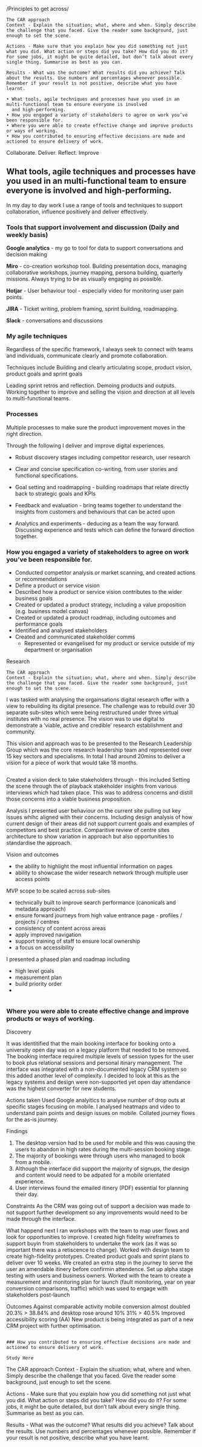 /Principles to get across/

```
The CAR approach
Context - Explain the situation; what, where and when. Simply describe the challenge that you faced. Give the reader some background, just enough to set the scene.

Actions - Make sure that you explain how you did something not just what you did. What action or steps did you take? How did you do it? For some jobs, it might be quite detailed, but don’t talk about every single thing. Summarise as best as you can.

Results - What was the outcome? What results did you achieve? Talk about the results. Use numbers and percentages whenever possible. Remember if your result is not positive, describe what you have learnt.
```

```
• What tools, agile techniques and processes have you used in an multi-functional team to ensure everyone is involved 
  and high-performing.
• How you engaged a variety of stakeholders to agree on work you’ve been responsible for.
• Where you were able to create effective change and improve products or ways of working.
• How you contributed to ensuring effective decisions are made and actioned to ensure delivery of work.
```

  
Collaborate. Deliver. Reflect. Improve

## What tools, agile techniques and processes have you used in an multi-functional team to ensure everyone is involved and high-performing.

In my day to day work I use a range of tools and techniques to support collaboration, influence positively and deliver effectively.
  
### Tools that support involvement and discussion (Daily and weekly basis)
**Google analytics** - my go to tool for data to support conversations and decision making

**Miro** - co-creation workshop tool. Building presentation docs, managing collaborative workshops, journey mapping, persona building, 
quarterly missions. Always trying to be as visually engaging as possible.

**Hotjar** - User behaviour tool - especially video for monitoring user pain points.

**JIRA** - Ticket writing, problem framing, sprint building, roadmapping.

**Slack** - conversations and discussions</p>
 
### My agile techniques
Regardless of the specific framework, I always seek to connect with teams and individuals, communicate clearly and promote collaboration.

Techniques include
Building and clearly articulating scope, product vision, product goals and sprint goals

Leading sprint retros and reflection. Demoing products and outputs. Working together to improve and selling the vision and direction at all levels to multi-functional teams.
  
### Processes
Multiple processes to make sure the product improvement moves in the right direction.

Through the following I deliver and improve digital experiences.
  
- Robust discovery stages including competitor research, user research

- Clear and concise specification co-writing, from user stories and functional specifications.

- Goal setting and roadmapping - building roadmaps that relate directly back to strategic goals and KPIs

- Feedback and evaluation - bring teams together to understand the insights from customers and behaviours that can be acted upon
  
- Analytics and experiments - deducing as a team the way forward. Discussing experience and tests which can define the forward direction together.


  
  
  





### How you engaged a variety of stakeholders to agree on work you’ve been responsible for.

- Conducted competitor analysis or market scanning, and created actions or recommendations
- Define a product or service vision
- Described how a product or service vision contributes to the wider business goals
- Created or updated a product strategy, including a value proposition (e.g. business model canvas)
- Created or updated a product roadmap, including outcomes and performance goals
- Identified and analysed stakeholders
- Created and communicated stakeholder comms
  - Represented or evangelised for my product or service outside of my department or organisation

Research
```
The CAR approach
Context - Explain the situation; what, where and when. Simply describe the challenge that you faced. Give the reader some background, just enough to set the scene.
```

I was tasked with analysing the orgainsations digital research offer with a view to rebuilding its digital presence. The challenge was to rebuild over 30 separate sub-sites which were being restructured under three virtual institutes with no real presence. The vision was to use digital to demonstrate a ‘viable, active and credible’ research establishment and community.

This vision and approach was to be presented to the Research Leadership Group which was the core research leadership team and represented over 15 key sectors and specialisms. In total I had around 20mins to deliver a vision for a piece of work that would take 18 months.

```Actions - Make sure that you explain how you did something not just what you did. What action or steps did you take? How did you do it? For some jobs, it might be quite detailed, but don’t talk about every single thing. Summarise as best as you can.
```
Created a vision deck to take stakeholders through - this included
Setting the scene through the of playback stakeholder insights from various interviews which had taken place. This was to address concerns and distill those concerns into a viable business proposition.

Analysis
I presented user behaviour on the current site pulling out key issues whihc aligned with their concerns. Including design analysis of how current design of their areas did not support current goals and examples of competitors and best practice. Comparitive review of centre sites architecture to show variation in approach but also opportunities to standardise the approach.


Vision and outcomes
- the ability to highlight the most influential information on pages
- ability to showcase the wider research network through multiple user access points


MVP scope to be scaled across sub-sites
- technically built to improve search performance (canonicals and metadata approach)
- ensure forward journeys from high value entrance page - profiles / projects / centres 
- consistency of content across areas
- apply improved navigation
- support training of staff to ensure local ownership
- a focus on accessibility

I presented a phased plan and roadmap including
- high level goals
- measurement plan
- build priority order
- 






```Results - What was the outcome? What results did you achieve? Talk about the results. Use numbers and percentages whenever possible. Remember if your result is not positive, describe what you have learnt.
```


  
  
  
  

### Where you were able to create effective change and improve products or ways of working.


Discovery

It was identitified that the main booking interface for booking onto a university open day was on a legacy platform that needed to be removed. The booking interface required multiple levels of session types for the user to book plus relational sessions and personal itinary management. The interface was integrated with a non-documented legacy CRM system so this added another level of complexity. I decided to look at this as the legacy systems and design were non-supported yet open day attendance was the highest converter for new students.

Actions taken 
Used Google analyitics to analyse number of drop outs at specific stages focusing on mobile.
I analysed heatmaps and video to understand pain points and design issues on mobile.
Collated journey flows for the as-is journey.

Findings
1. The desktop version had to be used for mobile and this was causing the users to abandon in high rates during the multi-session booking stage.
2. The majority of bookings were through users who managed to book from a mobile.
3. Although the interface did support the majority of signups, the design and content would need to be adpated for a mobile orientated experience.
4. User interviews found the emailed itinery (PDF) essential for planning their day. 

Constraints
As the CRM was going out of support a decision was made to not support further development so any improvements would need to be made through the interface.

What happend next
I ran workshops with the team to map user flows and look for opportunities to improve. I created high fidelity wireframes to support buyin from stakeholders to undertake the work (as it was so important there was a retiscence to change). 
Worked with design team to create high-fidelity prototypes.
Created product goals and sprint plans to deliver over 10 weeks.
We created an extra step in the journey to serve the user an amendable itinery before confirmin attendence.
Set up alpha stage testing with users and business owners.
Worked with the team to create a measurement and monitoring plan for launch (fault monitoring, year on year conversion comparisons, traffic) which was used to engage with stakeholders post-launch

Outcomes
Against comparable activity mobile conversion almost doubled 20.3% > 38.84% and desktop rose around 10% 31% > 40.5%
Improved accessibility scoring (AA)
New product is being integrated as part of a new CRM project with further optimisation.

```

### How you contributed to ensuring effective decisions are made and actioned to ensure delivery of work.

Study Here
```
The CAR approach
Context - Explain the situation; what, where and when. Simply describe the challenge that you faced. Give the reader some background, just enough to set the scene.

Actions - Make sure that you explain how you did something not just what you did. What action or steps did you take? How did you do it? For some jobs, it might be quite detailed, but don’t talk about every single thing. Summarise as best as you can.

Results - What was the outcome? What results did you achieve? Talk about the results. Use numbers and percentages whenever possible. Remember if your result is not positive, describe what you have learnt.
```




  
  
  
  
  
